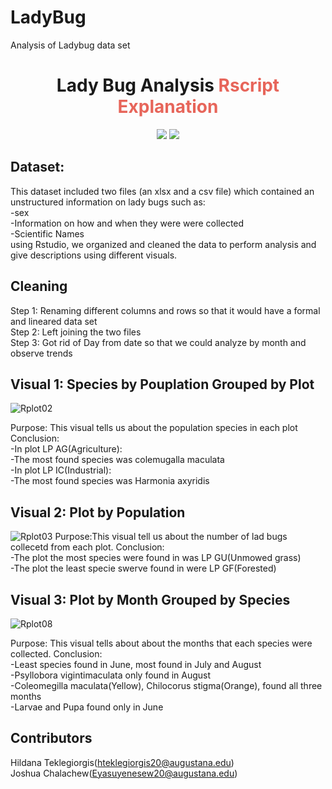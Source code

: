 # LadyBug
Analysis of Ladybug data set


<h1 align="center"> Lady Bug Analysis
     <a style="color:#E7655A;"> Rscript Explanation</a>
</h1>

<p align="center">  
<a><img src="https://img.shields.io/github/stars/FitBeatDepresso?label=Organization%20Stars&style=social"></a>     
<a href="https://opensource.org/licenses/MIT"><img src="https://img.shields.io/badge/license-MIT-blue.svg"></a>
</p>


## Dataset: 
This dataset included two files (an xlsx and a csv file) which contained an unstructured information on lady bugs such as:<br>
     -sex<br>
     -Information on how and when they were were collected<br>
     -Scientific Names<br>
using Rstudio, we organized and cleaned the data to perform analysis and give descriptions using different visuals.
## Cleaning
 Step 1: Renaming different columns and rows so that it would have a formal and lineared data set<br>
 Step 2: Left joining the two files<br>
 Step 3: Got rid of Day from date so that we could analyze by month and observe trends<br>
 
 ## Visual 1: Species by Pouplation Grouped by Plot

![Rplot02](https://user-images.githubusercontent.com/108307724/207134532-f8b665ec-6d46-4997-9404-6a615213e849.png)

 Purpose: This visual tells us about the population species in each plot
 Conclusion: <br>
-In plot LP AG(Agriculture):<br>
-The most found species was colemugalla maculata<br>
-In plot LP IC(Industrial):<br>
-The most found species was Harmonia axyridis<br>



 ## Visual 2: Plot by Population
 ![Rplot03](https://user-images.githubusercontent.com/108307724/207134797-0cbccaa0-0af2-475c-87b4-e908d251f298.png)
Purpose:This visual tell us about the number of lad bugs collecetd from each plot. 
Conclusion:<br>
-The plot the most species were found in was LP GU(Unmowed grass)<br>
-The plot the least specie swerve found in were LP GF(Forested)<br>


 ## Visual 3: Plot by Month Grouped by Species
 ![Rplot08](https://user-images.githubusercontent.com/108307724/207135034-31f6fbf5-6a3d-443e-8d1c-b568df9550da.png)
 
Purpose: This visual tells about about the months that each species were collected.
Conclusion:<br>
-Least species found in June, most found in July and August<br>
-Psyllobora vigintimaculata only found in August<br>
-Coleomegilla maculata(Yellow), Chilocorus stigma(Orange), found all three months<br>
-Larvae and Pupa found only in June<br>

## Contributors
Hildana Teklegiorgis(hteklegiorgis20@augustana.edu)<br>
Joshua Chalachew(Eyasuyenesew20@augustana.edu)<br>


